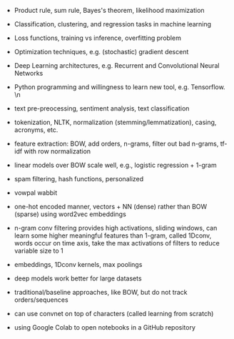 * Product rule, sum rule, Bayes's theorem, likelihood maximization
* Classification, clustering, and regression tasks in machine learning
* Loss functions, training vs inference, overfitting problem
* Optimization techniques, e.g. (stochastic) gradient descent
* Deep Learning architectures, e.g. Recurrent and Convolutional Neural Networks
* Python programming and willingness to learn new tool, e.g. Tensorflow.
\n
* text pre-preocessing, sentiment analysis, text classification
* tokenization, NLTK, normalization (stemming/lemmatization), casing, acronyms, etc.
* feature extraction: BOW, add orders, n-grams, filter out bad n-grams, tf-idf with row normalization

* linear models over BOW scale well, e.g., logistic regression + 1-gram
* spam filtering, hash functions, personalized
* vowpal wabbit

* one-hot encoded manner, vectors + NN (dense) rather than BOW (sparse) using word2vec embeddings
* n-gram conv filtering provides high activations, sliding windows, can learn some higher meaningful features than 1-gram, called 1Dconv, words occur on time axis, take the max activations of filters to reduce variable size to 1
* embeddings, 1Dconv kernels, max poolings
* deep models work better for large datasets
* traditional/baseline approaches, like BOW, but do not track orders/sequences
* can use convnet on top of characters (called learning from scratch)

* using Google Colab to open notebooks in a GitHub repository






